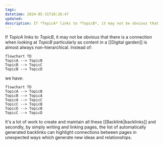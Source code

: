 ```yaml
---
tags: 
datetime: 2024-05-31T10:26:47
updated: 
description: If *TopicA* links to *TopicB*, it may not be obvious that there is a connection when looking at *TopicB* particularly as content in a [[Digital garden]] is almost always non-hierarchical.
---
```

If *TopicA* links to *TopicB*, it may not be obvious that there is a connection when looking at *TopicB* particularly as content in a [[Digital garden]] is almost always non-hierarchical. Instead of:

```mermaid
flowchart TD
TopicA --> TopicB
TopicB --> TopicC
TopicB --> TopicD
```

we have:

```mermaid
flowchart TD
TopicA --> TopicB
TopicB --> TopicA
TopicA --> TopicC
TopicC --> TopicB
TopicD --> TopicB
TopicC --> TopicD
```

It's a lot of work to create and maintain all these [[Backlink|backlinks]] and secondly, by simply writing and linking pages, the list of automatically generated backlinks can highlight connections between pages in unexpected ways which generate new ideas and relationships.